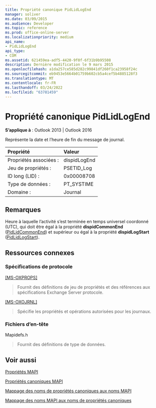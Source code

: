 ```yaml
---
title: Propriété canonique PidLidLogEnd
manager: soliver
ms.date: 03/09/2015
ms.audience: Developer
ms.topic: reference
ms.prod: office-online-server
ms.localizationpriority: medium
api_name:
- PidLidLogEnd
api_type:
- COM
ms.assetid: 621459ea-adf5-4420-9f0f-6f31b9b95508
description: Dernière modification le 9 mars 2015
ms.openlocfilehash: a1da257ce585d282c99841df260f1ca23958f24c
ms.sourcegitcommit: eb9453e5664b01759b602cb5a4cef5b4885128f3
ms.translationtype: MT
ms.contentlocale: fr-FR
ms.lasthandoff: 03/24/2022
ms.locfileid: "63781459"
---
```

# <a name="pidlidlogend-canonical-property"></a>Propriété canonique PidLidLogEnd

  
  
**S’applique à** : Outlook 2013 | Outlook 2016 
  
Représente la date et l’heure de fin du message de journal.
  
|Propriété|Valeur|
|:-----|:-----|
|Propriétés associées :  <br/> |dispidLogEnd  <br/> |
|Jeu de propriétés :  <br/> |PSETID_Log  <br/> |
|ID long (LID) :  <br/> |0x00008708  <br/> |
|Type de données :  <br/> |PT_SYSTIME  <br/> |
|Domaine :  <br/> |Journal  <br/> |
   
## <a name="remarks"></a>Remarques

Heure à laquelle l’activité s’est terminée en temps universel coordonné (UTC), qui doit être égal à la propriété **dispidCommonEnd** ([PidLidCommonEnd](pidlidcommonend-canonical-property.md)) et supérieur ou égal à la propriété **dispidLogStart** ([PidLidLogStart](pidlidlogstart-canonical-property.md)).
  
## <a name="related-resources"></a>Ressources connexes

### <a name="protocol-specifications"></a>Spécifications de protocole

[[MS-OXPROPS]](https://msdn.microsoft.com/library/f6ab1613-aefe-447d-a49c-18217230b148%28Office.15%29.aspx)
  
> Fournit des définitions de jeu de propriétés et des références aux spécifications Exchange Server protocole.
    
[[MS-OXOJRNL]](https://msdn.microsoft.com/library/2aa04fd2-0f36-4ce4-9178-c0fc70aa8d43%28Office.15%29.aspx)
  
> Spécifie les propriétés et opérations autorisées pour les journaux.
    
### <a name="header-files"></a>Fichiers d’en-tête

Mapidefs.h
  
> Fournit des définitions de type de données.
    
## <a name="see-also"></a>Voir aussi



[Propriétés MAPI](mapi-properties.md)
  
[Propriétés canoniques MAPI](mapi-canonical-properties.md)
  
[Mappage des noms de propriétés canoniques aux noms MAPI](mapping-canonical-property-names-to-mapi-names.md)
  
[Mappage des noms MAPI aux noms de propriétés canoniques](mapping-mapi-names-to-canonical-property-names.md)

